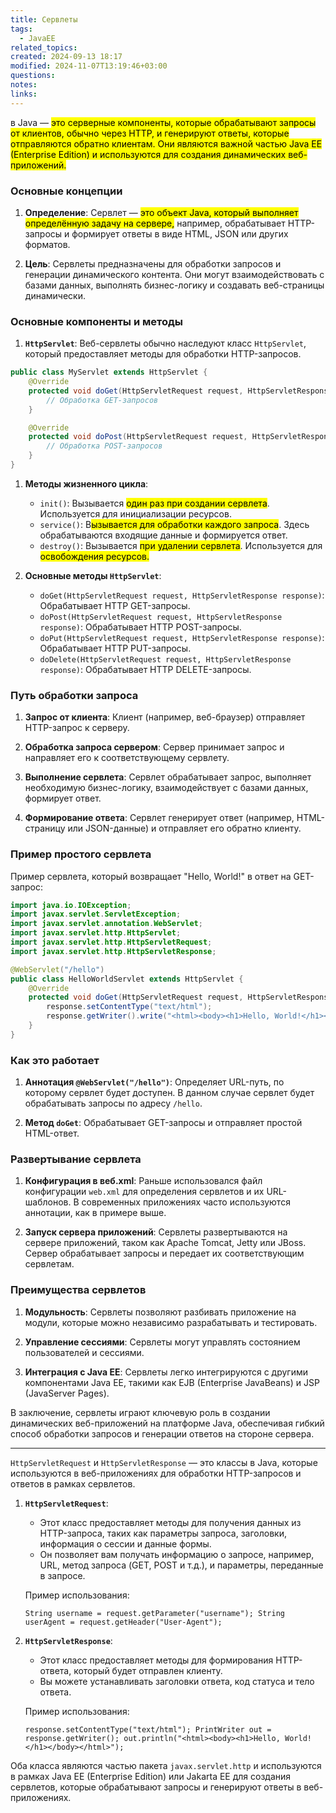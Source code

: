 ```yaml
---
title: Сервлеты
tags:
  - JavaEE
related_topics: 
created: 2024-09-13 18:17
modified: 2024-11-07T13:19:46+03:00
questions: 
notes: 
links: 
---
```




в Java — <mark class="hltr-yellow">это серверные компоненты, которые обрабатывают запросы от клиентов, обычно через HTTP, и генерируют ответы, которые отправляются обратно клиентам. Они являются важной частью Java EE (Enterprise Edition) и используются для создания динамических веб-приложений.</mark>

### Основные концепции

1. **Определение**: Сервлет — <mark class="hltr-green2">это объект Java, который выполняет определённую задачу на сервере,</mark> например, обрабатывает HTTP-запросы и формирует ответы в виде HTML, JSON или других форматов.
    
2. **Цель**: Сервлеты предназначены для обработки запросов и генерации динамического контента. Они могут взаимодействовать с базами данных, выполнять бизнес-логику и создавать веб-страницы динамически.
    

### Основные компоненты и методы

1. **`HttpServlet`**: Веб-сервлеты обычно наследуют класс `HttpServlet`, который предоставляет методы для обработки HTTP-запросов.
```java
public class MyServlet extends HttpServlet {
    @Override
    protected void doGet(HttpServletRequest request, HttpServletResponse response) throws ServletException, IOException {
        // Обработка GET-запросов
    }

    @Override
    protected void doPost(HttpServletRequest request, HttpServletResponse response) throws ServletException, IOException {
        // Обработка POST-запросов
    }
}

```

1. **Методы жизненного цикла**:
    
    - `init()`: Вызывается <mark class="hltr-yellow">один раз при создании сервлета</mark>. Используется для инициализации ресурсов.
    - `service()`: В<mark class="hltr-yellow">ызывается для обработки каждого запроса</mark>. Здесь обрабатываются входящие данные и формируется ответ.
    - `destroy()`: Вызывается <mark class="hltr-yellow">при удалении сервлета</mark>. Используется для <mark class="hltr-green2">освобождения ресурсов.</mark>
2. **Основные методы `HttpServlet`**:
    
    - `doGet(HttpServletRequest request, HttpServletResponse response)`: Обрабатывает HTTP GET-запросы.
    - `doPost(HttpServletRequest request, HttpServletResponse response)`: Обрабатывает HTTP POST-запросы.
    - `doPut(HttpServletRequest request, HttpServletResponse response)`: Обрабатывает HTTP PUT-запросы.
    - `doDelete(HttpServletRequest request, HttpServletResponse response)`: Обрабатывает HTTP DELETE-запросы.

### Путь обработки запроса

1. **Запрос от клиента**: Клиент (например, веб-браузер) отправляет HTTP-запрос к серверу.
    
2. **Обработка запроса сервером**: Сервер принимает запрос и направляет его к соответствующему сервлету.
    
3. **Выполнение сервлета**: Сервлет обрабатывает запрос, выполняет необходимую бизнес-логику, взаимодействует с базами данных, формирует ответ.
    
4. **Формирование ответа**: Сервлет генерирует ответ (например, HTML-страницу или JSON-данные) и отправляет его обратно клиенту.
    

### Пример простого сервлета

Пример сервлета, который возвращает "Hello, World!" в ответ на GET-запрос:
```java
import java.io.IOException;
import javax.servlet.ServletException;
import javax.servlet.annotation.WebServlet;
import javax.servlet.http.HttpServlet;
import javax.servlet.http.HttpServletRequest;
import javax.servlet.http.HttpServletResponse;

@WebServlet("/hello")
public class HelloWorldServlet extends HttpServlet {
    @Override
    protected void doGet(HttpServletRequest request, HttpServletResponse response) throws ServletException, IOException {
        response.setContentType("text/html");
        response.getWriter().write("<html><body><h1>Hello, World!</h1></body></html>");
    }
}

```

### Как это работает

1. **Аннотация `@WebServlet("/hello")`**: Определяет URL-путь, по которому сервлет будет доступен. В данном случае сервлет будет обрабатывать запросы по адресу `/hello`.
    
2. **Метод `doGet`**: Обрабатывает GET-запросы и отправляет простой HTML-ответ.
    

### Развертывание сервлета

1. **Конфигурация в веб.xml**: Раньше использовался файл конфигурации `web.xml` для определения сервлетов и их URL-шаблонов. В современных приложениях часто используются аннотации, как в примере выше.
    
2. **Запуск сервера приложений**: Сервлеты развертываются на сервере приложений, таком как Apache Tomcat, Jetty или JBoss. Сервер обрабатывает запросы и передает их соответствующим сервлетам.
    

### Преимущества сервлетов

1. **Модульность**: Сервлеты позволяют разбивать приложение на модули, которые можно независимо разрабатывать и тестировать.
    
2. **Управление сессиями**: Сервлеты могут управлять состоянием пользователей и сессиями.
    
3. **Интеграция с Java EE**: Сервлеты легко интегрируются с другими компонентами Java EE, такими как EJB (Enterprise JavaBeans) и JSP (JavaServer Pages).
    

В заключение, сервлеты играют ключевую роль в создании динамических веб-приложений на платформе Java, обеспечивая гибкий способ обработки запросов и генерации ответов на стороне сервера.

----


`HttpServletRequest` и `HttpServletResponse` — это классы в Java, которые используются в веб-приложениях для обработки HTTP-запросов и ответов в рамках сервлетов.

1. **`HttpServletRequest`**:
    
    - Этот класс предоставляет методы для получения данных из HTTP-запроса, таких как параметры запроса, заголовки, информация о сессии и данные формы.
    - Он позволяет вам получать информацию о запросе, например, URL, метод запроса (GET, POST и т.д.), и параметры, переданные в запросе.
    
    Пример использования:
    
    
    `String username = request.getParameter("username"); String userAgent = request.getHeader("User-Agent");`
    
2. **`HttpServletResponse`**:
    
    - Этот класс предоставляет методы для формирования HTTP-ответа, который будет отправлен клиенту.
    - Вы можете устанавливать заголовки ответа, код статуса и тело ответа.
    
    Пример использования:
    
    `response.setContentType("text/html"); PrintWriter out = response.getWriter(); out.println("<html><body><h1>Hello, World!</h1></body></html>");`
    

Оба класса являются частью пакета `javax.servlet.http` и используются в рамках Java EE (Enterprise Edition) или Jakarta EE для создания сервлетов, которые обрабатывают запросы и генерируют ответы в веб-приложениях.